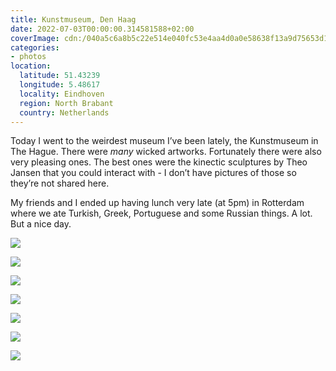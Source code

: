 ```yaml
---
title: Kunstmuseum, Den Haag
date: 2022-07-03T00:00:00.314581588+02:00
coverImage: cdn:/040a5c6a8b5c22e514e040fc53e4aa4d0a0e58638f13a9d75653d1e7ad04413f
categories:
- photos
location:
  latitude: 51.43239
  longitude: 5.48617
  locality: Eindhoven
  region: North Brabant
  country: Netherlands
---
```


<style>
.grid-zcdvmaterr {
  grid-template-areas:
    "a a"
    "b c"
    "d e"
    "f g";
}

.grid-zcdvmaterr> *:nth-child(1) { grid-area: a; }
.grid-zcdvmaterr> *:nth-child(2) { grid-area: b; }
.grid-zcdvmaterr> *:nth-child(3) { grid-area: c; }
.grid-zcdvmaterr> *:nth-child(4) { grid-area: d; }
.grid-zcdvmaterr> *:nth-child(5) { grid-area: e; }
.grid-zcdvmaterr> *:nth-child(6) { grid-area: f; }
.grid-zcdvmaterr> *:nth-child(7) { grid-area: g; }
</style>

Today I went to the weirdest museum I’ve been lately, the Kunstmuseum in The Hague. There were _many_ wicked artworks. Fortunately there were also very pleasing ones. The best ones were the kinectic sculptures by Theo Jansen that you could interact with - I don’t have pictures of those so they’re not shared here.

My friends and I ended up having lunch very late (at 5pm) in Rotterdam where we ate Turkish, Greek, Portuguese and some Russian things. A lot. But a nice day.

<div class="fw grid-zcdvmaterr fg">

![](cdn:/040a5c6a8b5c22e514e040fc53e4aa4d0a0e58638f13a9d75653d1e7ad04413f)

![](cdn:/a8b92845c03156e528617a7d8190942c107a1d16850c4b14444cc29e985d6db5)

![](cdn:/228a1f9c571d91f44a9979c985c8d9e3cbc04032d2dd465d3bdae3c2226cd30b)

![](cdn:/bea47dd162a4a41bd56601082d2bf3c6cbedf715a53a57eba921e12ba323cfec)

![](cdn:/a0ab5328e22bc3f7790b19ef3bcda6b0b6978ce28b119685950937efc51bb23d)

![](cdn:/545da3aa0e3924fab30aec3d3f3e4084ca918e6d205b684120638988aa3c6838)

![](cdn:/d128d31af006ea5b53b8504f26d25ad426c704cede4a81c955aca7b6fe5f01be)

</div>
